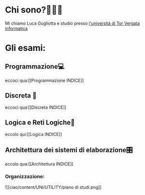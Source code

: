 # Chi sono?👨🏻‍💻
Mi chiamo Luca Gugliotta e studio presso [l'università di Tor Vergata informatica](https://web.uniroma2.it/)


# Gli esami:
## Programmazione💻
eccoci qua:[[Programmazione INDICE]]

## Discreta 🧮
eccoci qua:[[Discreta INDICE]]
## Logica e Reti Logiche🧠
eccolo qui:[[Logica INDICE]]
## Architettura dei sistemi di elaborazione🎛
eccolo qua:[[Architettura INDICE]]
### Organizzazione:
![[ciao/content/UNI/UTILITY/piano di studi.png]]
